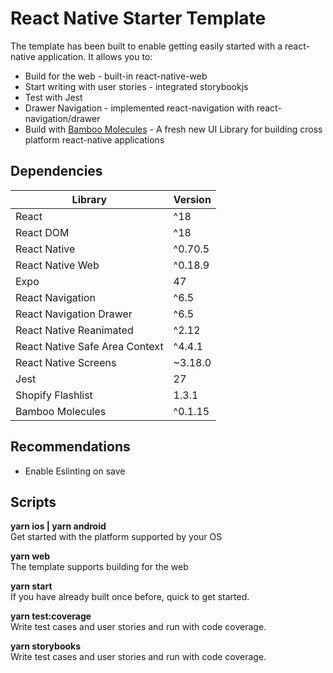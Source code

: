 # React Native Starter Template

The template has been built to enable getting easily started with a react-native application. It allows you to:

-   Build for the web - built-in react-native-web
-   Start writing with user stories - integrated storybookjs
-   Test with Jest
-   Drawer Navigation - implemented react-navigation with react-navigation/drawer
-   Build with [Bamboo Molecules](https://www.npmjs.com/package/@bambooapp/bamboo-molecules) - A fresh new UI Library for building cross platform react-native applications

## Dependencies

| Library                        | Version |
| ------------------------------ | ------- |
| React                          | ^18     |
| React DOM                      | ^18     |
| React Native                   | ^0.70.5 |
| React Native Web               | ^0.18.9 |
| Expo                           | 47      |
| React Navigation               | ^6.5    |
| React Navigation Drawer        | ^6.5    |
| React Native Reanimated        | ^2.12   |
| React Native Safe Area Context | ^4.4.1  |
| React Native Screens           | ~3.18.0 |
| Jest                           | 27      |
| Shopify Flashlist              | 1.3.1   |
| Bamboo Molecules               | ^0.1.15 |

## Recommendations

-   Enable Eslinting on save

## Scripts

**yarn ios | yarn android**\
Get started with the platform supported by your OS

**yarn web**\
The template supports building for the web

**yarn start**\
If you have already built once before, quick to get started.

**yarn test:coverage**\
Write test cases and user stories and run with code coverage.

**yarn storybooks**\
Write test cases and user stories and run with code coverage.
